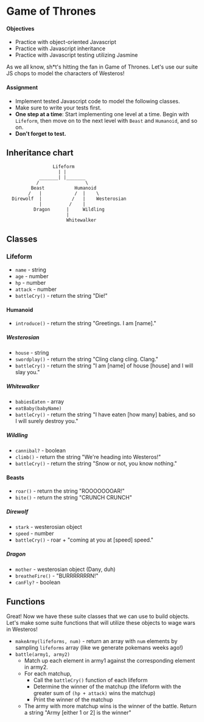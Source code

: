 # Game of Thrones

#### Objectives

* Practice with object-oriented Javascript
* Practice with Javascript inheritance
* Practice with Javascript testing utilizing Jasmine

As we all know, sh*t's hitting the fan in Game of Thrones. Let's use our suite JS chops to model the characters of Westeros!

#### Assignment

* Implement tested Javascript code to model the following classes.
* Make sure to write your tests first.
* **One step at a time**: Start implementing one level at a time. Begin with `Lifeform`, then move on to the next level with `Beast` and `Humanoid`, and so on.
* **Don't forget to test.**

## Inheritance chart
```
                 Lifeform
                   | |
            _______| |_______
           /                 \
         Beast           Humanoid
        /   |            /  |    \
  Direwolf  |           /   |    Westerosian
            |          /    |
          Dragon      |     Wildling
                      |
                      Whitewalker
```

## Classes

### Lifeform

* `name` - string
* `age` - number
* `hp` - number
* `attack` - number
* `battleCry()` - return the string "Die!"

#### Humanoid

* `introduce()` - return the string "Greetings. I am [name]."

##### Westerosian

* `house` - string
* `swordplay()` - return the string "Cling clang cling. Clang."
* `battleCry()` - return the string "I am [name] of house [house] and I will slay you."

##### Whitewalker

* `babiesEaten` - array
* `eatBaby(babyName)`
* `battleCry()` - return the string "I have eaten [how many] babies, and so I will surely destroy you."

##### Wildling

* `cannibal?` - boolean
* `climb()` - return the string "We're heading into Westeros!"
* `battleCry()` - return the string "Snow or not, you know nothing."

#### Beasts

* `roar()` - return the string "ROOOOOOOAR!"
* `bite()` - return the string "CRUNCH CRUNCH"

##### Direwolf

* `stark` - westerosian object
* `speed` - number
* `battleCry()` - roar + "coming at you at [speed] speed."

##### Dragon

* `mother` - westerosian object (Dany, duh)
* `breatheFire()` - "BURRRRRRRN!"
* `canFly?` - boolean

## Functions

Great! Now we have these suite classes that we can use to build objects. Let's make some suite functions that will utilize these objects to wage wars in Westeros!

* `makeArmy(lifeforms, num)` - return an array with `num` elements by sampling `lifeforms` array (like we generate pokemans weeks ago!)
* `battle(army1, army2)`
  * Match up each element in army1 against the corresponding element in army2.
  * For each matchup,
    * Call the `battleCry()` function of each lifeform
    * Determine the winner of the matchup (the lifeform with the greater sum of `(hp + attack)` wins the matchup)
    * Print the winner of the matchup
  * The army with more matchup wins is the winner of the battle. Return a string "Army [either 1 or 2] is the winner"
